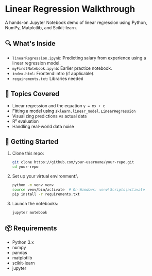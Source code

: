 # Linear Regression Walkthrough

A hands-on Jupyter Notebook demo of linear regression using Python, NumPy, Matplotlib, and Scikit-learn.

## 🔍 What's Inside

- `linearRegression.ipynb`: Predicting salary from experience using a linear regression model.
- `myFirstNotebook.ipynb`: Earlier practice notebook.
- `index.html`: Frontend intro (if applicable).
- `requirements.txt`: Libraries needed
  
## 🧠 Topics Covered

- Linear regression and the equation `y = mx + c`
- Fitting a model using `sklearn.linear_model.LinearRegression`
- Visualizing predictions vs actual data
- R² evaluation
- Handling real-world data noise

## 🚀 Getting Started

1. Clone this repo:

   ```bash
   git clone https://github.com/your-username/your-repo.git
   cd your-repo

2. Set up your virtual environment:\

    ```bash
    python -m venv venv
    source venv/bin/activate  # On Windows: venv\Scripts\activate
    pip install -r requirements.txt

3. Launch the notebooks:

    ```bash
    jupyter notebook

## 📦 Requirements

- Python 3.x
- numpy
- pandas
- matplotlib
- scikit-learn
- jupyter
